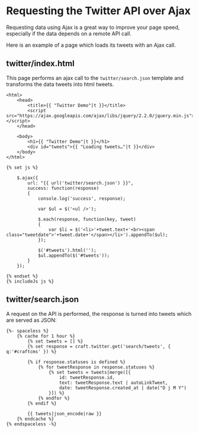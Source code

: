 # Requesting the Twitter API over Ajax

Requesting data using Ajax is a great way to improve your page speed, especially if the data depends on a remote API call.

Here is an example of a page which loads its tweets with an Ajax call.

## twitter/index.html

This page performs an ajax call to the `twitter/search.json` template and transforms the data tweets into html tweets.

```twig
<html>
    <head>
        <title>{{ "Twitter Demo"|t }}</title>
        <script src="https://ajax.googleapis.com/ajax/libs/jquery/2.2.0/jquery.min.js"></script>
    </head>

    <body>
        <h1>{{ "Twitter Demo"|t }}</h1>
        <div id="tweets">{{ "Loading tweets…"|t }}</div>
    </body>
</html>

{% set js %}

    $.ajax({
        url: "{{ url('twitter/search.json') }}",
        success: function(response)
        {
            console.log('success', response);

            var $ul = $('<ul />');

            $.each(response, function(key, tweet)
            {
                var $li = $('<li>'+tweet.text+'<br><span class="tweetdate">'+tweet.date+'</span></li>').appendTo($ul);
            });

            $('#tweets').html('');
            $ul.appendTo($('#tweets'));
        }
    });

{% endset %}
{% includeJs js %}
```

## twitter/search.json

A request on the API is performed, the response is turned into tweets which are served as JSON:
```twig
{%- spaceless %}
    {% cache for 1 hour %}
        {% set tweets = [] %}
        {% set response = craft.twitter.get('search/tweets', { q:'#craftcms' }) %}

        {% if response.statuses is defined %}
            {% for tweetResponse in response.statuses %}
                {% set tweets = tweets|merge([{
                    id: tweetResponse.id,
                    text: tweetResponse.text | autoLinkTweet,
                    date: tweetResponse.created_at | date("D j M Y")
                }]) %}
            {% endfor %}
        {% endif %}

        {{ tweets|json_encode|raw }}
    {% endcache %}
{% endspaceless -%}
```
